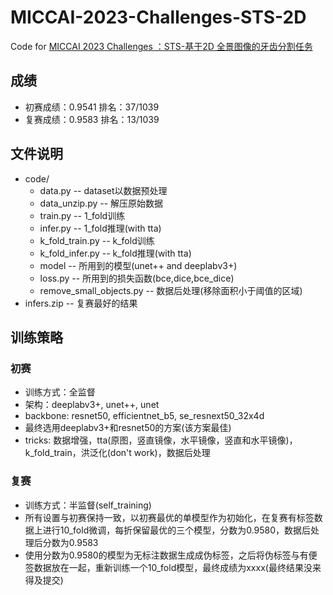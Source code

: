 # MICCAI-2023-Challenges-STS-2D
Code for [MICCAI 2023 Challenges ：STS-基于2D 全景图像的牙齿分割任务](https://tianchi.aliyun.com/competition/entrance/532086/introduction?spm=a2c22.12281925.0.0.6c757137vqp2w7)       

## 成绩
- 初赛成绩：0.9541  排名：37/1039      
- 复赛成绩：0.9583  排名：13/1039

## 文件说明        
- code/    
  - data.py -- dataset以数据预处理 
  - data_unzip.py -- 解压原始数据    
  - train.py -- 1_fold训练    
  - infer.py -- 1_fold推理(with tta)    
  - k_fold_train.py -- k_fold训练    
  - k_fold_infer.py -- k_fold推理(with tta)    
  - model -- 所用到的模型(unet++ and deeplabv3+)    
  - loss.py -- 所用到的损失函数(bce,dice,bce_dice)    
  - remove_small_objects.py -- 数据后处理(移除面积小于阈值的区域)    
- infers.zip -- 复赛最好的结果

## 训练策略
### 初赛 
- 训练方式：全监督
- 架构：deeplabv3+, unet++, unet    
- backbone: resnet50, efficientnet_b5, se_resnext50_32x4d 
- 最终选用deeplabv3+和resnet50的方案(该方案最佳)
- tricks: 数据增强，tta(原图，竖直镜像，水平镜像，竖直和水平镜像)，k_fold_train，洪泛化(don't work)，数据后处理
### 复赛
- 训练方式：半监督(self_training)
- 所有设置与初赛保持一致，以初赛最优的单模型作为初始化，在复赛有标签数据上进行10_fold微调，每折保留最优的三个模型，分数为0.9580，数据后处理后分数为0.9583
- 使用分数为0.9580的模型为无标注数据生成成伪标签，之后将伪标签与有便签数据放在一起，重新训练一个10_fold模型，最终成绩为xxxx(最终结果没来得及提交)
